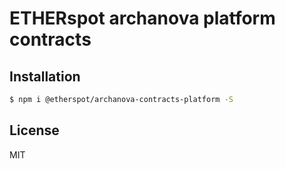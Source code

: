 # ETHERspot archanova platform contracts

## Installation

```bash
$ npm i @etherspot/archanova-contracts-platform -S
```

## License

MIT
